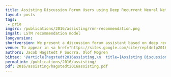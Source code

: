 ```yaml
---
title: Assisting Discussion Forum Users using Deep Recurrent Neural Networks
layout: posts
tags:
 - prio
imgsrc: /publications/2016/assisting/rnn-recommendation.png
imgalt: LSTM recommendation model
longversion:
shortversion: We present a discussion forum assistant based on deep recurrent neural networks (RNNs). The assistant is trained to perform three different tasks when faced with a question from a user. Firstly, to recommend related posts. Secondly, to recommend other users that might be able to help. Thirdly, it recommends other channels in the forum where people may discuss related topics. Our recurrent forum assistant is evaluated experimentally by prediction accuracy for the end--to--end trainable parts, as well as by performing an end-user study. We conclude that the model generalizes well, and is helpful for the users.
venue: To appear in <a href="https://sites.google.com/site/repl4nlp2016/">RepL4NLP at ACL 2016</a> in Berlin, August 11.
authors: Jacob Hagstedt P Suorra, Olof Mogren
bibtex: '@article{hagstedt2016assisting,\n  title={Assisting Discussion Forum Users using Deep Recurrent Neural Networks},\n  author={Hagstedt P Suorra, Jacob and Mogren, Olof},\n  journal={Representation Learning for NLP RepL4NLP at ACL 2016},\n  year={2016},\n  publisher={null}\n}\n'
permalink: /publications/2016/assisting/
pdf: 2016/assisting/hagstedt2016assisting.pdf
---
```


